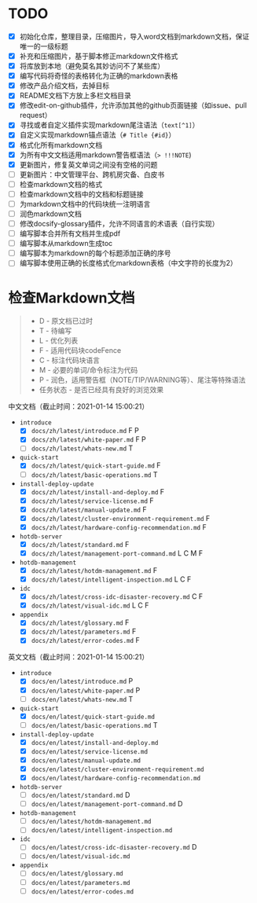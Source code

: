 # TODO

* [X] 初始化仓库，整理目录，压缩图片，导入word文档到markdown文档，保证唯一的一级标题
* [X] 补充和压缩图片，基于脚本修正markdown文件格式
* [X] 将库放到本地（避免莫名其妙访问不了某些库）
* [X] 编写代码将奇怪的表格转化为正确的markdown表格
* [X] 修改产品介绍文档，去掉目标
* [X] README文档下方放上多栏文档目录
* [X] 修改edit-on-github插件，允许添加其他的github页面链接（如issue、pull request）
* [X] 寻找或者自定义插件实现markdown尾注语法（`text[^1]`）
* [X] 自定义实现markdown锚点语法（`# Title {#id}`）
* [X] 格式化所有markdown文档
* [X] 为所有中文文档适用markdown警告框语法（`> !!!NOTE`)
* [X] 更新图片，修复英文单词之间没有空格的问题
* [ ] 更新图片：中文管理平台、跨机房灾备、白皮书
* [ ] 检查markdown文档的格式
* [ ] 检查markdown文档中的文档和标题链接
* [ ] 为markdown文档中的代码块统一注明语言
* [ ] 润色markdown文档
* [ ] 修改docsify-glossary插件，允许不同语言的术语表（自行实现）
* [ ] 编写脚本合并所有文档并生成pdf
* [ ] 编写脚本从markdown生成toc
* [ ] 编写脚本为markdown的每个标题添加正确的序号
* [ ] 编写脚本使用正确的长度格式化markdown表格（中文字符的长度为2）

# 检查Markdown文档

> * D - 原文档已过时
> * T - 待编写
> * L - 优化列表
> * F - 适用代码块codeFence
> * C - 标注代码块语言
> * M - 必要的单词/命令标注为代码
> * P - 润色，适用警告框（NOTE/TIP/WARNING等）、尾注等特殊语法
> * 任务状态 - 是否已经具有良好的浏览效果

中文文档（截止时间：2021-01-14 15:00:21）

* `introduce`
  * [X] `docs/zh/latest/introduce.md` F P
  * [X] `docs/zh/latest/white-paper.md` F P
  * [ ] `docs/zh/latest/whats-new.md` T
* `quick-start`
  * [X] `docs/zh/latest/quick-start-guide.md` F
  * [ ] `docs/zh/latest/basic-operations.md` T
* `install-deploy-update`
  * [X] `docs/zh/latest/install-and-deploy.md` F
  * [X] `docs/zh/latest/service-license.md` F
  * [X] `docs/zh/latest/manual-update.md` F
  * [X] `docs/zh/latest/cluster-environment-requirement.md` F
  * [X] `docs/zh/latest/hardware-config-recommendation.md` F
* `hotdb-server`
  * [X] `docs/zh/latest/standard.md` F
  * [X] `docs/zh/latest/management-port-command.md` L C M F
* `hotdb-management`
  * [X] `docs/zh/latest/hotdm-management.md` F
  * [X] `docs/zh/latest/intelligent-inspection.md` L C F
* `idc`
  * [X] `docs/zh/latest/cross-idc-disaster-recovery.md` C F
  * [X] `docs/zh/latest/visual-idc.md` L C F
* `appendix`
  * [X] `docs/zh/latest/glossary.md` F
  * [X] `docs/zh/latest/parameters.md` F
  * [X] `docs/zh/latest/error-codes.md` F

英文文档（截止时间：2021-01-14 15:00:21）

* `introduce`
  * [X] `docs/en/latest/introduce.md` P
  * [X] `docs/en/latest/white-paper.md` P 
  * [ ] `docs/en/latest/whats-new.md` T
* `quick-start`
  * [X] `docs/en/latest/quick-start-guide.md`
  * [ ] `docs/en/latest/basic-operations.md` T
* `install-deploy-update`
  * [X] `docs/en/latest/install-and-deploy.md`
  * [X] `docs/en/latest/service-license.md`
  * [X] `docs/en/latest/manual-update.md`
  * [X] `docs/en/latest/cluster-environment-requirement.md`
  * [X] `docs/en/latest/hardware-config-recommendation.md`
* `hotdb-server`
  * [ ] `docs/en/latest/standard.md` D
  * [ ] `docs/en/latest/management-port-command.md` D
* `hotdb-management`
  * [ ] `docs/en/latest/hotdm-management.md`
  * [ ] `docs/en/latest/intelligent-inspection.md`
* `idc`
  * [ ] `docs/en/latest/cross-idc-disaster-recovery.md` D
  * [ ] `docs/en/latest/visual-idc.md`
* `appendix`
  * [ ] `docs/en/latest/glossary.md`
  * [ ] `docs/en/latest/parameters.md`
  * [ ] `docs/en/latest/error-codes.md`